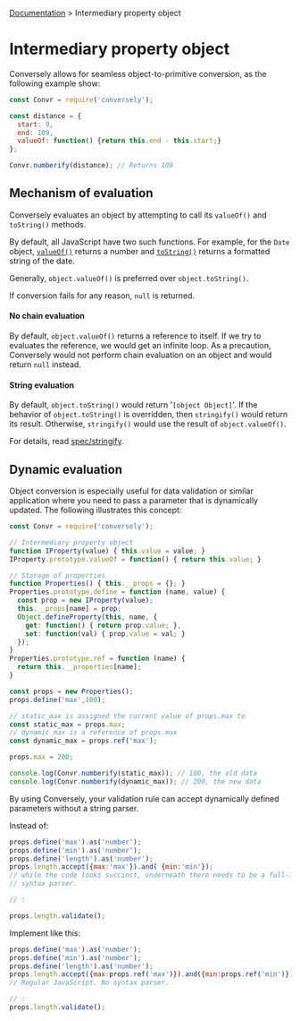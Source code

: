 [Documentation](README.md) >
Intermediary property object

# Intermediary property object
Conversely allows for seamless object-to-primitive conversion, as the
following example show:

```JavaScript
const Convr = require('conversely');

const distance = {
  start: 9,
  end: 109,
  valueOf: function() {return this.end - this.start;}
};

Convr.numberify(distance); // Returns 109
```

## Mechanism of evaluation

Conversely evaluates an object by attempting to call its `valueOf()` and
`toString()` methods.

By default, all JavaScript have two such functions. For example,
for the `Date` object, [`valueOf()`][date.valueof] returns a number and
[`toString()`][date.tostring] returns a formatted string of the date.

[date.valueof]: https://developer.mozilla.org/en-US/docs/Web/JavaScript/Reference/Global_Objects/Date/valueOf
[date.tostring]: https://developer.mozilla.org/en-US/docs/Web/JavaScript/Reference/Global_Objects/Date/toString

Generally, `object.valueOf()` is preferred over `object.toString()`.

If conversion fails for any reason, `null` is returned.

#### No chain evaluation

By default, `object.valueOf()` returns a reference to itself. If we try to
evaluates the reference, we would get an infinite loop. As a precaution,
Conversely would not perform chain evaluation on an object and would
return `null` instead.

#### String evaluation

By default, `object.toString()` would return '`[object Object]`'. If
the behavior of `object.toString()` is overridden, then `stringify()` would
return its result. Otherwise, `stringify()` would use the result of
`object.valueOf()`.

For details, read [spec/stringify](spec/stringify).

## Dynamic evaluation

Object conversion is especially useful for data validation or similar
application where you need to pass a parameter that is dynamically updated.
The following illustrates this concept:

```JavaScript
const Convr = require('conversely');

// Intermediary property object
function IProperty(value) { this.value = value; }
IProperty.prototype.valueOf = function() { return this.value; }

// Storage of properties
function Properties() { this.__props = {}; }
Properties.prototype.define = function (name, value) {
  const prop = new IProperty(value);
  this.__props[name] = prop;
  Object.defineProperty(this, name, {
    get: function() { return prop.value; },
    set: function(val) { prop.value = val; }
  });
}
Properties.prototype.ref = function (name) {
  return this.__properties[name];
}

const props = new Properties();
props.define('max',100);

// static_max is assigned the current value of props.max to
const static_max = props.max;
// dynamic_max is a reference of props.max
const dynamic_max = props.ref('max');

props.max = 200;

console.log(Convr.numberify(static_max)); // 100, the old data
console.log(Convr.numberify(dynamic_max)); // 200, the new data
```

By using Conversely, your validation rule can accept dynamically defined
parameters without a string parser.

Instead of:
```JavaScript
props.define('max').as('number');
props.define('min').as('number');
props.define('length').as('number');
props.length.accept({max:'max'}).and( {min:'min'});
// while the code looks succinct, underneath there needs to be a full-fledged
// syntax parser.

// :

props.length.validate();
```
Implement like this:
```JavaScript
props.define('max').as('number');
props.define('min').as('number');
props.define('length').as('number');
props.length.accept({max:props.ref('max')}).and({min:props.ref('min')});
// Regular JavaScript. No syntax parser.

// :
props.length.validate();

```
